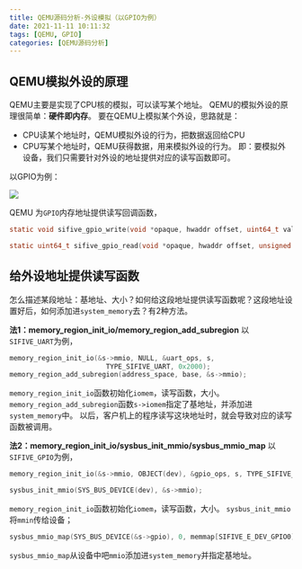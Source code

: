 ```yaml
---
title: QEMU源码分析-外设模拟（以GPIO为例）
date: 2021-11-11 10:11:32
tags: [QEMU, GPIO]
categories: [QEMU源码分析]
---
```


## QEMU模拟外设的原理
QEMU主要是实现了CPU核的模拟，可以读写某个地址。
QEMU的模拟外设的原理很简单：**硬件即内存**。
要在QEMU上模拟某个外设，思路就是：
- CPU读某个地址时，QEMU模拟外设的行为，把数据返回给CPU
- CPU写某个地址时，QEMU获得数据，用来模拟外设的行为。
即：要模拟外设备，我们只需要针对外设的地址提供对应的读写函数即可。

以GPIO为例：

![](https://picbed-1311007548.cos.ap-shanghai.myqcloud.com/markdown_picbed/img/20211111102930.png)

QEMU 为`GPIO`内存地址提供读写回调函数，
```c
static void sifive_gpio_write(void *opaque, hwaddr offset, uint64_t value, unsigned int size)

static uint64_t sifive_gpio_read(void *opaque, hwaddr offset, unsigned int size)
```

## 给外设地址提供读写函数
怎么描述某段地址：基地址、大小？如何给这段地址提供读写函数呢？这段地址设置好后，如何添加进`system_memory`去？有2种方法。

**法1：memory_region_init_io/memory_region_add_subregion**
以`SIFIVE_UART`为例，
```c
memory_region_init_io(&s->mmio, NULL, &uart_ops, s,
                        TYPE_SIFIVE_UART, 0x2000);
memory_region_add_subregion(address_space, base, &s->mmio);
```
`memory_region_init_io`函数初始化`iomem`，读写函数，大小。
`memory_region_add_subregion`函数`s->iomem`指定了基地址，并添加进`system_memory`中。
以后，客户机上的程序读写这块地址时，就会导致对应的读写函数被调用。

**法2：memory_region_init_io/sysbus_init_mmio/sysbus_mmio_map**
以`SIFIVE_GPIO`为例，

```c
memory_region_init_io(&s->mmio, OBJECT(dev), &gpio_ops, s, TYPE_SIFIVE_GPIO, SIFIVE_GPIO_SIZE);

sysbus_init_mmio(SYS_BUS_DEVICE(dev), &s->mmio);
```

`memory_region_init_io`函数初始化`iomem`，读写函数，大小。
`sysbus_init_mmio`将`mmin`传给设备；

```c
sysbus_mmio_map(SYS_BUS_DEVICE(&s->gpio), 0, memmap[SIFIVE_E_DEV_GPIO0].base);
```

`sysbus_mmio_map`从设备中吧`mmio`添加进`system_memory`并指定基地址。